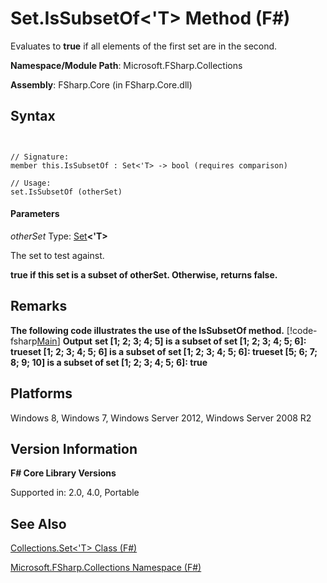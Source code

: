 # Set.IsSubsetOf<'T> Method (F#)

Evaluates to **true** if all elements of the first set are in the second.

**Namespace/Module Path**: Microsoft.FSharp.Collections

**Assembly**: FSharp.Core (in FSharp.Core.dll)


## Syntax


```


// Signature:
member this.IsSubsetOf : Set<'T> -> bool (requires comparison)

// Usage:
set.IsSubsetOf (otherSet)

```



#### Parameters
*otherSet*
Type: [Set](http://msdn.microsoft.com/en-us/library/50cebdce-0cd7-4c5c-8ebc-f3a9e90b38d8)**&lt;'T&gt;**


The set to test against.



**true if this set is a subset of otherSet. Otherwise, returns false.**
## Remarks
**The following code illustrates the use of the IsSubsetOf method.**
[!code-fsharp[Main](snippets/fssets/snippet10.fs)]
**Output**
**set [1; 2; 3; 4; 5] is a subset of set [1; 2; 3; 4; 5; 6]: trueset [1; 2; 3; 4; 5; 6] is a subset of set [1; 2; 3; 4; 5; 6]: trueset [5; 6; 7; 8; 9; 10] is a subset of set [1; 2; 3; 4; 5; 6]: true**
## Platforms
Windows 8, Windows 7, Windows Server 2012, Windows Server 2008 R2


## Version Information
**F# Core Library Versions**

Supported in: 2.0, 4.0, Portable




## See Also
[Collections.Set&#60;'T&#62; Class &#40;F&#35;&#41;](Collections.Set%28%27T%29-Class-%28FSharp%29.md)

[Microsoft.FSharp.Collections Namespace &#40;F&#35;&#41;](Microsoft.FSharp.Collections-Namespace-%28FSharp%29.md)

